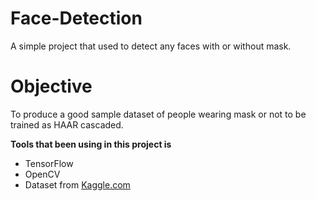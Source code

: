# Face-Detection
A simple project that used to detect any faces with or without mask.

# Objective
To produce a good sample dataset of people wearing mask or not to be trained as HAAR cascaded. 

**Tools that been using in this project is**
- TensorFlow
- OpenCV
- Dataset from [Kaggle.com](http://kaggle.com)

